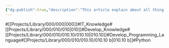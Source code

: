 ```yaml
---
{"dg-publish":true,"description":"This article explain about all thing Python. This section can be","permalink":"/projects/library/000/010/010-10/010-10-b/","dgPassFrontmatter":true,"noteIcon":"0","created":"2024-03-16T13:03:15.421+09:00","updated":"2024-04-09T18:58:41.958+09:00"}
---
```


#[[Projects/Library/000/000\|000]]#IT_Knowledge#[[Projects/Library/000/010/010\|010]]#Develop_Knowledge#[[Projects/Library/000/010/010.10/010.10\|010.10]]#Develop_Programming_Language#[[Projects/Library/000/010/010.10/010.10 b\|010.10 b]]#Python